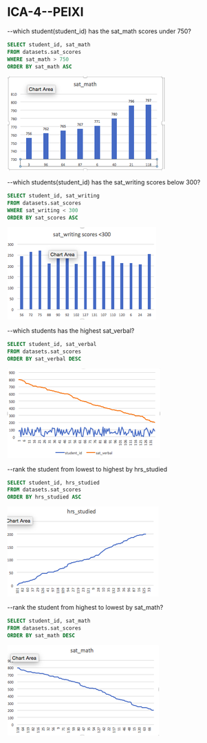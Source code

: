 # ICA-4--PEIXI 

--which student(student_id) has the sat_math scores under 750? 
```SQL
SELECT student_id, sat_math
FROM datasets.sat_scores 
WHERE sat_math > 750 
ORDER BY sat_math ASC
```
![ICA4](ICA4-1.png)

--which students(student_id) has the sat_writing scores below 300? 
```SQL
SELECT student_id, sat_writing 
FROM datasets.sat_scores
WHERE sat_writing < 300
ORDER BY sat_scores ASC 
```

![ICA4](ICA4-2.png) 

--which students has the highest sat_verbal? 
```SQL
SELECT student_id, sat_verbal
FROM datasets.sat_scores
ORDER BY sat_verbal DESC
```

![ICA4](ICA4-3.png)

--rank the student from lowest to highest by hrs_studied 
```SQL 
SELECT student_id, hrs_studied
FROM datasets.sat_scores 
ORDER BY hrs_studied ASC 
```

![ICA4](ICA4-4.png)

--rank the student from highest to lowest by sat_math?
```SQL
SELECT student_id, sat_math
FROM datasets.sat_scores 
ORDER BY sat_math DESC
```
![ICA4](ICA4-5.png)
